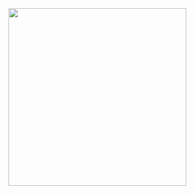 <p>
    <a href="https://vaunt.dev">
        <img src="https://api.vaunt.dev/entities/mikecpeck/contributions?format=svg" width="350" />
    </a>
</p>

